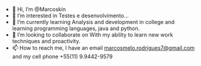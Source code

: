 - 👋 Hi, I’m @Marcoskin
- 👀 I’m interested in Testes e desenvolvimento...
- 🌱 I’m currently learning Analysis and development in college and learning programming languages, java and python.
- 💞️ I’m looking to collaborate on With my ability to learn new work techniques and proactivity.
- 📫 How to reach me, I have an email marcosmelo.rodrigues7@gmail.com and my cell phone +55(11) 9.9442-9579

<!---
Marcoskin/Marcoskin is a ✨ special ✨ repository because its `README.md` (this file) appears on your GitHub profile.
You can click the Preview link to take a look at your changes.
--->
